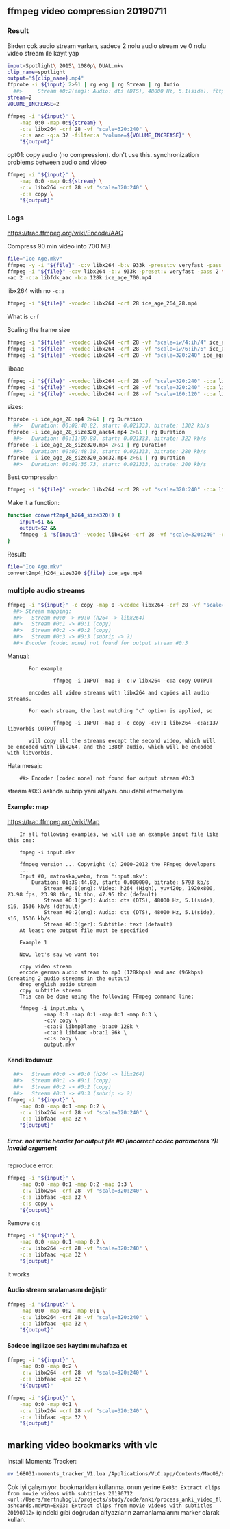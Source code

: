 ## ffmpeg video compression 20190711 

### Result

Birden çok audio stream varken, sadece 2 nolu audio stream ve 0 nolu video stream ile kayıt yap

``` bash
input=Spotlight\ 2015\ 1080p\ DUAL.mkv
clip_name=spotlight
output="${clip_name}.mp4"
ffprobe -i ${input} 2>&1 | rg eng | rg Stream | rg Audio
  ##>     Stream #0:2(eng): Audio: dts (DTS), 48000 Hz, 5.1(side), fltp, 1536 kb/s
stream=2
VOLUME_INCREASE=2
``` 

``` bash
ffmpeg -i "${input}" \
	-map 0:0 -map 0:${stream} \
	-c:v libx264 -crf 28 -vf "scale=320:240" \
	-c:a aac -q:a 32 -filter:a "volume=${VOLUME_INCREASE}" \
	"${output}" 
``` 

opt01: copy audio (no compression). don't use this. synchronization problems between audio and video

``` bash
ffmpeg -i "${input}" \
	-map 0:0 -map 0:${stream} \
	-c:v libx264 -crf 28 -vf "scale=320:240" \
	-c:a copy \
	"${output}" 
``` 

### Logs

https://trac.ffmpeg.org/wiki/Encode/AAC

Compress 90 min video into 700 MB

``` bash
file="Ice Age.mkv"
ffmpeg -y -i "${file}" -c:v libx264 -b:v 933k -preset:v veryfast -pass 1 -an /dev/null && \
ffmpeg -i "${file}" -c:v libx264 -b:v 933k -preset:v veryfast -pass 2 \
-ac 2 -c:a libfdk_aac -b:a 128k ice_age_700.mp4
``` 

libx264 with no `-c:a`

``` bash
ffmpeg -i "${file}" -vcodec libx264 -crf 28 ice_age_264_28.mp4
``` 

What is `crf`

Scaling the frame size

``` bash
ffmpeg -i "${file}" -vcodec libx264 -crf 28 -vf "scale=iw/4:ih/4" ice_age_28_size4.mp4
ffmpeg -i "${file}" -vcodec libx264 -crf 28 -vf "scale=iw/6:ih/6" ice_age_28_size6.mp4
ffmpeg -i "${file}" -vcodec libx264 -crf 28 -vf "scale=320:240" ice_age_28_size320.mp4
``` 

libaac

``` bash
ffmpeg -i "${file}" -vcodec libx264 -crf 28 -vf "scale=320:240" -c:a libfaac -q:a 64  ice_age_28_size320_aac64.mp4
ffmpeg -i "${file}" -vcodec libx264 -crf 28 -vf "scale=320:240" -c:a libfaac -q:a 32  ice_age_28_size320_aac32.mp4
ffmpeg -i "${file}" -vcodec libx264 -crf 28 -vf "scale=160:120" -c:a libfaac -q:a 32  ice_age_28_size160_aac32.mp4
``` 

sizes:

``` bash
ffprobe -i ice_age_28.mp4 2>&1 | rg Duration
  ##>   Duration: 00:02:40.82, start: 0.021333, bitrate: 1302 kb/s
ffprobe -i ice_age_28_size320_aac64.mp4 2>&1 | rg Duration
  ##>   Duration: 00:11:09.88, start: 0.021333, bitrate: 322 kb/s
ffprobe -i ice_age_28_size320.mp4 2>&1 | rg Duration
  ##>   Duration: 00:02:48.38, start: 0.021333, bitrate: 280 kb/s
ffprobe -i ice_age_28_size320_aac32.mp4 2>&1 | rg Duration
  ##>   Duration: 00:02:35.73, start: 0.021333, bitrate: 200 kb/s
``` 

Best compression

``` bash
ffmpeg -i "${file}" -vcodec libx264 -crf 28 -vf "scale=320:240" -c:a libfaac -q:a 32  ice_age_28_size320_aac32.mp4
``` 

Make it a function:

``` bash
function convert2mp4_h264_size320() {
	input=$1 &&
	output=$2 &&
	ffmpeg -i "${input}" -vcodec libx264 -crf 28 -vf "scale=320:240" -c:a libfaac -q:a 32  "${output}"
}
``` 

Result:

``` bash
file="Ice Age.mkv"
convert2mp4_h264_size320 ${file} ice_age.mp4
``` 

### multiple audio streams

``` bash
ffmpeg -i "${input}" -c copy -map 0 -vcodec libx264 -crf 28 -vf "scale=320:240" -c:a libfaac -q:a 32  "${output}"
  ##> Stream mapping:
  ##>   Stream #0:0 -> #0:0 (h264 -> libx264)
  ##>   Stream #0:1 -> #0:1 (copy)
  ##>   Stream #0:2 -> #0:2 (copy)
  ##>   Stream #0:3 -> #0:3 (subrip -> ?)
  ##> Encoder (codec none) not found for output stream #0:3
``` 

Manual:

           For example

                   ffmpeg -i INPUT -map 0 -c:v libx264 -c:a copy OUTPUT

           encodes all video streams with libx264 and copies all audio streams.

           For each stream, the last matching "c" option is applied, so

                   ffmpeg -i INPUT -map 0 -c copy -c:v:1 libx264 -c:a:137 libvorbis OUTPUT

           will copy all the streams except the second video, which will be encoded with libx264, and the 138th audio, which will be encoded with libvorbis.

Hata mesajı:

		##> Encoder (codec none) not found for output stream #0:3

stream #0:3 aslında subrip yani altyazı. onu dahil etmemeliyim

#### Example: map

https://trac.ffmpeg.org/wiki/Map

		In all following examples, we will use an example input file like this one:

		fmpeg -i input.mkv

		ffmpeg version ... Copyright (c) 2000-2012 the FFmpeg developers
		...
		Input #0, matroska,webm, from 'input.mkv':
			Duration: 01:39:44.02, start: 0.000000, bitrate: 5793 kb/s
				Stream #0:0(eng): Video: h264 (High), yuv420p, 1920x800, 23.98 fps, 23.98 tbr, 1k tbn, 47.95 tbc (default)
				Stream #0:1(ger): Audio: dts (DTS), 48000 Hz, 5.1(side), s16, 1536 kb/s (default)
				Stream #0:2(eng): Audio: dts (DTS), 48000 Hz, 5.1(side), s16, 1536 kb/s
				Stream #0:3(ger): Subtitle: text (default)
		At least one output file must be specified

		Example 1

		Now, let's say we want to:

		copy video stream
		encode german audio stream to mp3 (128kbps) and aac (96kbps) (creating 2 audio streams in the output)
		drop english audio stream
		copy subtitle stream
		This can be done using the following FFmpeg command line:

		ffmpeg -i input.mkv \
				-map 0:0 -map 0:1 -map 0:1 -map 0:3 \
				-c:v copy \
				-c:a:0 libmp3lame -b:a:0 128k \
				-c:a:1 libfaac -b:a:1 96k \
				-c:s copy \
				output.mkv

#### Kendi kodumuz

``` bash
  ##>   Stream #0:0 -> #0:0 (h264 -> libx264)
  ##>   Stream #0:1 -> #0:1 (copy)
  ##>   Stream #0:2 -> #0:2 (copy)
  ##>   Stream #0:3 -> #0:3 (subrip -> ?)
ffmpeg -i "${input}" \
	-map 0:0 -map 0:1 -map 0:2 \
	-c:v libx264 -crf 28 -vf "scale=320:240" \
	-c:a libfaac -q:a 32 \
	"${output}" 
``` 

##### Error: not write header for output file #0 (incorrect codec parameters ?): Invalid argument

reproduce error:

``` bash
ffmpeg -i "${input}" \
	-map 0:0 -map 0:1 -map 0:2 -map 0:3 \
	-c:v libx264 -crf 28 -vf "scale=320:240" \
	-c:a libfaac -q:a 32 \
	-c:s copy \
	"${output}" 
``` 

Remove `c:s`

``` bash
ffmpeg -i "${input}" \
	-map 0:0 -map 0:1 -map 0:2 \
	-c:v libx264 -crf 28 -vf "scale=320:240" \
	-c:a libfaac -q:a 32 \
	"${output}" 
``` 

It works

#### Audio stream sıralamasını değiştir

``` bash
ffmpeg -i "${input}" \
	-map 0:0 -map 0:2 -map 0:1 \
	-c:v libx264 -crf 28 -vf "scale=320:240" \
	-c:a libfaac -q:a 32 \
	"${output}" 
``` 

#### Sadece İngilizce ses kaydını muhafaza et

``` bash
ffmpeg -i "${input}" \
	-map 0:0 -map 0:2 \
	-c:v libx264 -crf 28 -vf "scale=320:240" \
	-c:a libfaac -q:a 32 \
	"${output}" 
``` 

``` bash
ffmpeg -i "${input}" \
	-map 0:0 -map 0:1 \
	-c:v libx264 -crf 28 -vf "scale=320:240" \
	-c:a libfaac -q:a 32 \
	"${output}" 
``` 

## marking video bookmarks with vlc

Install Moments Tracker:

``` bash
mv 168031-moments_tracker_V1.lua /Applications/VLC.app/Contents/MacOS/share/lua/extensions/
``` 

Çok iyi çalışmıyor. bookmarkları kullanma. onun yerine `Ex03: Extract clips from movie videos with subtitles 20190712 <url:/Users/mertnuhoglu/projects/study/code/anki/process_anki_video_flashcards.md#tn=Ex03: Extract clips from movie videos with subtitles 20190712>` içindeki gibi doğrudan altyazıların zamanlamalarını marker olarak kullan.

